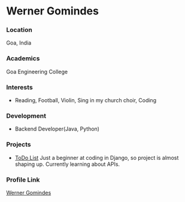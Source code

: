 # Werner Gomindes

### Location

Goa, India

### Academics

Goa Engineering College

### Interests

- Reading, Football, Violin, Sing in my church choir, Coding

### Development

- Backend Developer(Java, Python)

### Projects

- [ToDo List](inProgress...) Just a beginner at coding in Django, so project is almost shaping up. Currently learning about APIs.

### Profile Link

[Werner Gomindes](https://github.com/WernerGomindes)
